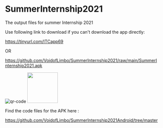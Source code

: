 # SummerInternship2021
The output files for summer Internship 2021

Use following link to download if you can't download the app directly:

https://tinyurl.com/ITCapp69

OR

https://github.com/VoidofLimbo/SummerInternship2021/raw/main/SummerInternship2021.apk

![qr-code](https://user-images.githubusercontent.com/22808189/130461919-e88f30b5-675c-45ee-892c-ae50be5abbb1.png)
<img src="https://github.com/favicon.ico" width="100">


Find the code files for the APK here :

https://github.com/VoidofLimbo/SummerInternship2021Android/tree/master

